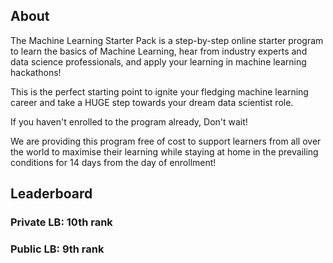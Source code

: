 ## About
The Machine Learning Starter Pack is a step-by-step online starter program to learn the basics of Machine Learning, hear from industry experts and data science professionals, and apply your learning in machine learning hackathons!

This is the perfect starting point to ignite your fledging machine learning career and take a HUGE step towards your dream data scientist role. 

If you haven't enrolled to the program already, Don't wait! 

We are providing this program free of cost to support learners from all over the world to maximise their learning while staying at home in the prevailing conditions for 14 days from the day of enrollment!

## Leaderboard
### Private LB: 10th rank
### Public LB: 9th rank

